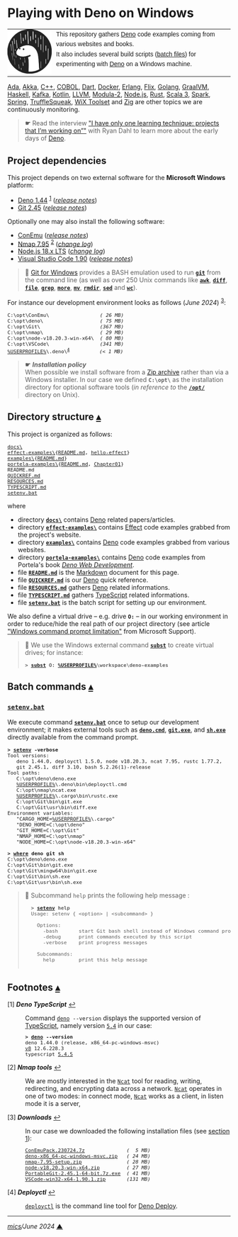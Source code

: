 # <span id="top">Playing with Deno on Windows</span>
<!--
Deno is is a simple, modern and secure runtime for JavaScript and TypeScript that uses the V8 JavaScript engine and is built in Rust.
-->
<table style="font-family:Helvetica,Arial;line-height:1.6;">
  <tr>
  <td style="border:0;padding:0 10px 0 0;min-width:100px;"><a href="https://deno.land/" rel="external"><img style="border:0;" src="./docs/images/deno.svg" width="100" alt="Deno project"/></a></td>
  <td style="border:0;padding:0;vertical-align:text-top;">This repository gathers <a href="https://deno.land/" rel="external">Deno</a> code examples coming from various websites and books.<br/>
  It also includes several build scripts (<a href="https://en.wikibooks.org/wiki/Windows_Batch_Scripting" rel="external">batch files</a>) for experimenting with <a href="https://deno.land/" rel="external">Deno</a> on a Windows machine.
  </td>
  </tr>
</table>

[Ada][ada_examples], [Akka][akka_examples], [C++][cpp_examples], [COBOL][cobol_examples], [Dart][dart_examples], [Docker][docker_examples], [Erlang][erlang_examples], [Flix][flix_examples], [Golang][golang_examples], [GraalVM][graalvm_examples], [Haskell][haskell_examples], [Kafka][kafka_examples], [Kotlin][kotlin_examples], [LLVM][llvm_examples], [Modula-2][m2_examples], [Node.js][nodejs_examples], [Rust][rust_examples], [Scala 3][scala3_examples], [Spark][spark_examples], [Spring][spring_examples], [TruffleSqueak][trufflesqueak_examples], [WiX Toolset][wix_examples] and [Zig](zig_examples) are other topics we are continuously monitoring.

> **&#9755;** Read the interview <a href="https://medium.com/@HolyJSconf/ryan-dahl-d139d8a8fb07" rel="external">"I have only one learning technique: projects that I’m working on”"</a> with Ryan Dahl to learn more about the early days of [Deno][deno_land].

## <span id="proj_deps">Project dependencies</span>

This project depends on two external software for the **Microsoft Windows** platform:

- [Deno 1.44][deno_downloads] <sup id="anchor_01">[1](#footnote_01)</sup> ([*release notes*][deno_relnotes])
- [Git 2.45][git_downloads] ([*release notes*][git_relnotes])

Optionally one may also install the following software:

- [ConEmu][conemu_downloads] ([*release notes*][conemu_relnotes])
- [Nmap 7.95][nmap_downloads] <sup id="anchor_02"><a href="#footnote_02">2</a></sup> ([*change log*][nmap_changelog])
- [Node.js 18.x LTS][nodejs18_downloads] ([*change log*][nodejs18_changelog])
- [Visual Studio Code 1.90][vscode_downloads] ([*release notes*][vscode_relnotes])

> **:mag_right:** [Git for Windows][git_downloads] provides a BASH emulation used to run [**`git`**][git_docs] from the command line (as well as over 250 Unix commands like [**`awk`**][man1_awk], [**`diff`**][man1_diff], [**`file`**][man1_file], [**`grep`**][man1_grep], [**`more`**][man1_more], [**`mv`**][man1_mv], [**`rmdir`**][man1_rmdir], [**`sed`**][man1_sed] and [**`wc`**][man1_wc]).

For instance our development environment looks as follows (*June 2024*) <sup id="anchor_03">[3](#footnote_03)</sup>:

<pre style="font-size:80%;">
C:\opt\ConEmu\                 <i>( 26 MB)</i>
C:\opt\deno\                   <i>( 75 MB)</i>
C:\opt\Git\                    <i>(367 MB)</i>
C:\opt\nmap\                   <i>( 29 MB)</i>
C:\opt\node-v18.20.3-win-x64\  <i>( 80 MB)</i>
C:\opt\VSCode\                 <i>(341 MB)</i>
<a href="https://en.wikipedia.org/wiki/Environment_variable#Default_values" rel="external">%USERPROFILE%</a>\.deno\<sup id="anchor_04"><a href="#footnote_04">4</a></sup>          <i>(&lt; 1 MB)</i>
</pre>

> **&#9755;** ***Installation policy***<br/>
> When possible we install software from a [Zip archive][zip_archive] rather than via a Windows installer. In our case we defined **`C:\opt\`** as the installation directory for optional software tools (*in reference to* the [**`/opt/`**][linux_opt] directory on Unix).

## <span id="structure">Directory structure</span> [**&#x25B4;**](#top)

This project is organized as follows:
<pre style="font-size:80%;">
<a href="docs/">docs\</a>
<a href="effect-examples/">effect-examples\</a>{<a href="./effect-examples/README.md">README.md</a>, <a href="./effect-examples/hello-effect/">hello-effect</a>}
<a href="examples/">examples\</a>{<a href="examples/README.md">README.md</a>}
<a href="portela-examples/">portela-examples\</a>{<a href="./portela-examples/README.md">README.md</a>, <a href="./portela-examples/Chapter01/">Chapter01</a>}
README.md
<a href="QUICKREF.md">QUICKREF.md</a>
<a href="RESOURCES.md">RESOURCES.md</a>
<a href="TYPESCRIPT.md">TYPESCRIPT.md</a>
<a href="setenv.bat">setenv.bat</a>
</pre>

where

- directory [**`docs\`**](docs/) contains [Deno][deno_land] related papers/articles.
- directory [**`effect-examples\`**](effect-examples/) contains [Effect][effect_home] code examples grabbed from the project's website.
- directory [**`examples\`**](examples/) contains [Deno][deno_land] code examples grabbed from various websites.
- directory [**`portela-examples\`**](portela-examples/) contains [Deno][deno_land] code examples from Portela's book [*Deno Web Development*][book_portela].
- file [**`README.md`**](README.md) is the [Markdown][github_markdown] document for this page.
- file [**`QUICKREF.md`**](QUICKREF.md) is our [Deno][deno_land] quick reference.
- file [**`RESOURCES.md`**](RESOURCES.md) gathers [Deno][deno_land] related informations.
- file [**`TYPESCRIPT.md`**](TYPESCRIPT.md) gathers [TypeScript] related informations.
- file [**`setenv.bat`**](setenv.bat) is the batch script for setting up our environment.

We also define a virtual drive &ndash; e.g. drive **`O:`** &ndash; in our working environment in order to reduce/hide the real path of our project directory (see article ["Windows command prompt limitation"][windows_limitation] from Microsoft Support).

> **:mag_right:** We use the Windows external command [**`subst`**][windows_subst] to create virtual drives; for instance:
>
> <pre style="font-size:80%;">
> <b>&gt; <a href="https://docs.microsoft.com/en-us/windows-server/administration/windows-commands/subst">subst</a> O: <a href="https://en.wikipedia.org/wiki/Environment_variable#Default_values">%USERPROFILE%</a>\workspace\deno-examples</b>
> </pre>

## <span id="commands">Batch commands</span> [**&#x25B4;**](#top)

### [**`setenv.bat`**](setenv.bat)

We execute command [**`setenv.bat`**](setenv.bat) once to setup our development environment; it makes external tools such as [**`deno.cmd`**][deno_cli], [**`git.exe`**][git_cli], and [**`sh.exe`**][sh_cli] directly available from the command prompt.

<pre style="font-size:80%;">
<b>&gt; <a href="setenv.bat">setenv</a> -verbose</b>
Tool versions:
   deno 1.44.0, deployctl 1.5.0, node v18.20.3, ncat 7.95, rustc 1.77.2,
   git 2.45.1, diff 3.10, bash 5.2.26(1)-release
Tool paths:
   C:\opt\deno\deno.exe
   <a href="https://en.wikipedia.org/wiki/Environment_variable#Default_values">%USERPROFILE%</a>\.deno\bin\deployctl.cmd
   C:\opt\nmap\ncat.exe
   <a href="https://en.wikipedia.org/wiki/Environment_variable#Default_values">%USERPROFILE%</a>\.cargo\bin\rustc.exe
   C:\opt\Git\bin\git.exe
   C:\opt\Git\usr\bin\diff.exe
Environment variables:
   "CARGO_HOME=<a href="https://en.wikipedia.org/wiki/Environment_variable#Default_values" rel="external">%USERPROFILE%</a>\.cargo"
   "DENO_HOME=C:\opt\deno"
   "GIT_HOME=C:\opt\Git"
   "NMAP_HOME=C:\opt\nmap"
   "NODE_HOME=C:\opt\node-v18.20.3-win-x64"

<b>&gt; <a href="https://docs.microsoft.com/en-us/windows-server/administration/windows-commands/where_1" rel="external">where</a> deno git sh</b>
C:\opt\deno\deno.exe
C:\opt\Git\bin\git.exe
C:\opt\Git\mingw64\bin\git.exe
C:\opt\Git\bin\sh.exe
C:\opt\Git\usr\bin\sh.exe
</pre>

> **:mag_right:** Subcommand `help` prints the following help message :
>   <pre style="font-size:80%;">
>   <b>&gt; <a href="setenv.bat">setenv</a> help</b>
>   Usage: setenv { &lt;option&gt; | &lt;subcommand&gt; }
>   &nbsp;
>     Options:
>       -bash       start Git bash shell instead of Windows command prompt
>       -debug      print commands executed by this script
>       -verbose    print progress messages
>   &nbsp;
>     Subcommands:
>       help        print this help message
>   </pre>

## <span id="footnotes">Footnotes</span> [**&#x25B4;**](#top)

<span id="footnote_01">[1]</span> ***Deno TypeScript*** [↩](#anchor_01)

<dl><dd>
Command <code><a href="https://deno.land/manual/getting_started/command_line_interface">deno</a> --version</code> displays the supported version of <a href="https://www.typescriptlang.org/">TypeScript</a>, namely version <a href="https://devblogs.microsoft.com/typescript/announcing-typescript-5-4/" rel="external"><code>5.4</code></a> in our case:
</dd>
<dd>
<pre style="font-size:80%;">
<b>&gt; <a href="https://deno.land/manual/getting_started/command_line_interface">deno</a> --version</b>
deno 1.44.0 (release, x86_64-pc-windows-msvc)
<a href="https://v8.dev/">v8</a> 12.6.228.3
typescript <a href="https://devblogs.microsoft.com/typescript/announcing-typescript-5-4/" rel="external">5.4.5</a>
</pre>
</dd></dl>
<!-- deno 1.17.3: v8  9.7.106.15, typescript 4.5.2 -->
<!-- deno 1.18.0: v8  9.8.177.6,  typescript 4.5.2 -->
<!-- deno 1.18.2: v8  9.8.177.6,  typescript 4.5.2 -->
<!-- deno 1.19.0: v8  9.9.115.7,  typescript 4.5.2 -->
<!-- deno 1.19.2: v8  9.9.115.7,  typescript 4.5.2 -->
<!-- deno 1.19.3: v8  9.9.115.8,  typescript 4.5.2 -->
<!-- deno 1.20.1: v8 10.0.139.6,  typescript 4.6.2 -->
<!-- deno 1.20.3: v8 10.0.139.6,  typescript 4.6.2 -->
<!-- deno 1.20.4: v8 10.0.139.6,  typescript 4.6.2 -->
<!-- deno 1.20.5: v8 10.0.139.6,  typescript 4.6.2 -->
<!-- deno 1.21.2: v8 10.0.139.17, typescript 4.6.2 -->
<!-- deno 1.21.3: v8 10.0.139.17, typescript 4.6.2 -->
<!-- deno 1.22.0: v8 10.0.139.17, typescript 4.6.2 -->
<!-- deno 1.22.1: v8 10.3.174.6,  typescript 4.6.2 -->
<!-- deno 1.23.3: v8 10.4.132.8,  typescript 4.7.4 -->
<!-- deno 1.23.4: v8 10.4.132.8,  typescript 4.7.4 -->
<!-- deno 1.24.0: v8 10.4.132.8,  typescript 4.7.4 -->
<!-- deno 1.24.2: v8 10.4.132.20, typescript 4.7.4 -->
<!-- deno 1.24.3: v8 10.4.132.20, typescript 4.7.4 -->
<!-- deno 1.25.2: v8 10.6.194.5,  typescript 4.7.4 -->
<!-- deno 1.25.3: v8 10.6.194.5,  typescript 4.7.4 -->
<!-- deno 1.26.1: v8 10.7.193.3,  typescript 4.8.3 -->
<!-- deno 1.26.2: v8 10.7.193.16, typescript 4.8.3 -->
<!-- deno 1.28.1: v8 10.8.168.4,  typescript 4.8.3 -->
<!-- deno 1.29.2: v8 10.9.194.5,  typescript 4.8.3 -->
<!-- deno 1.29.4: v8 10.9.194.5,  typescript 4.8.3 -->
<!-- deno 1.30.0: v8 10.9.194.5,  typescript 4.9.4 -->
<!-- deno 1.30.3: v8 10.9.194.5,  typescript 4.9.4 -->
<!-- deno 1.31.1: v8 11.0.226.13, typescript 4.9.4 -->
<!-- deno 1.32.2: v8 11.2.214.9,  typescript 5.0.2 -->
<!-- deno 1.32.3: v8 11.2.214.9,  typescript 5.0.3 -->
<!-- deno 1.34.3: v8 11.5.150.2 , typescript 5.0.4 -->
<!-- deno 1.35.1: v8 11.6.189.7 , typescript 5.1.6 -->
<!-- deno 1.35.3: v8 11.6.189.7 , typescript 5.1.6 -->
<!-- deno 1.36.3: v8 11.6.189.12, typescript 5.1.6 -->
<!-- deno 1.38.2: v8 11.8.172.13, typescript 5.2.2 -->
<!-- deno 1.39.2: v8 12.0.267.8,  typescript 5.3.3 -->
<!-- deno 1.39.4: v8 12.0.267.8,  typescript 5.3.3 -->
<!-- deno 1.40.3: v8 12.1.285.6,  typescript 5.3.3 -->
<!-- deno 1.41.0: v8 12.1.285.27, typescript 5.3.3 -->
<!-- deno 1.43.1: v8 12.4.254.12, typescript 5.4.3 -->
<!-- deno 1.44.0: -->

<span id="footnote_02">[2]</span> ***Nmap tools*** [↩](#anchor_02)

<dl><dd>
We are mostly interested in the <a href="https://nmap.org/ncat/guide/" rel="external"><code>Ncat</code></a> tool for reading, writing, redirecting, and encrypting data across a network. <a href="https://nmap.org/ncat/guide/" rel="external"><code>Ncat</code></a> operates in one of two modes: in connect mode, <a href="https://nmap.org/ncat/guide/" rel="external"><code>Ncat</code></a> works as a client, in listen mode it is a server,
</dd></dl>

<span id="footnote_03">[3]</span> ***Downloads*** [↩](#anchor_03)

<dl><dd>
In our case we downloaded the following installation files (see <a href="#proj_deps">section 1</a>):
</dd>
<dd>
<pre style="font-size:80%;">
<a href="https://github.com/Maximus5/ConEmu/releases/tag/v23.07.24" rel="external">ConEmuPack.230724.7z</a>              <i>(  5 MB)</i>
<a href="https://github.com/denoland/deno/releases">deno-x86_64-pc-windows-msvc.zip</a>   <i>( 24 MB)</i>
<a href="https://nmap.org/download.html">nmap-7.95-setup.zip</a>               <i>( 28 MB)</i>
<a href="https://nodejs.org/dist/latest-v18.x/">node-v18.20.3-win-x64.zip</a>         <i>( 27 MB)</i>
<a href="https://git-scm.com/download/win">PortableGit-2.45.1-64-bit.7z.exe</a>  <i>( 41 MB)</i>
<a href="https://code.visualstudio.com/Download#" rel="external">VSCode-win32-x64-1.90.1.zip</a>       <i>(131 MB)</i>
</pre>
</dd></dl>

<span id="footnote_04">[4]</span> ***Deployctl*** [↩](#anchor_04)

<dl><dd>
<a href="https://github.com/denoland/deployctl" rel="external"><code>deployctl</code></a> is the command line tool for <a href="https://deno.com/deploy" rel="external">Deno Deploy</a>.
</dd></dl>

***

*[mics](https://lampwww.epfl.ch/~michelou/)/June 2024* [**&#9650;**](#top)
<span id="bottom">&nbsp;</span>

<!-- link refs -->

[ada_examples]: https://github.com/michelou/ada-examples#top
[akka_examples]: https://github.com/michelou/akka-examples#top
[book_portela]: https://www.packtpub.com/product/deno-web-development/9781800205666
[cobol_examples]: https://github.com/michelou/cobol-examples#top
[conemu_downloads]: https://github.com/Maximus5/ConEmu/releases
[conemu_relnotes]: https://conemu.github.io/blog/2023/07/24/Build-230724.html
[cpp_examples]: https://github.com/michelou/cpp-examples#top
[dart_examples]: https://github.com/michelou/dart-examples#top
[deno_cli]: https://deno.land/manual/getting_started/command_line_interface
[deno_downloads]: https://github.com/denoland/deno/releases
[deno_land]: https://deno.land/
[deno_relnotes]: https://github.com/denoland/deno/releases/tag/v1.44.0
[docker_examples]: https://github.com/michelou/docker-examples#top
[effect_home]: https://effect.website/
[erlang_examples]: https://github.com/michelou/erlang-examples#top
[flix_examples]: https://github.com/michelou/flix-examples#top
[git_cli]: https://git-scm.com/docs/git
[git_docs]: https://git-scm.com/docs/git
[git_downloads]: https://git-scm.com/download/win
[git_relnotes]: https://raw.githubusercontent.com/git/git/master/Documentation/RelNotes/2.45.1.txt
[github_markdown]: https://github.github.com/gfm/
[golang_examples]: https://github.com/michelou/golang-examples#top
[graalvm_examples]: https://github.com/michelou/graalvm-examples#top
[haskell_examples]: https://github.com/michelou/haskell-examples#top
[kafka_examples]: https://github.com/michelou/kafka-examples#top
[kotlin_examples]: https://github.com/michelou/kotlin-examples#top
[linux_opt]: https://tldp.org/LDP/Linux-Filesystem-Hierarchy/html/opt.html
[llvm_examples]: https://github.com/michelou/llvm-examples#top
[m2_examples]: https://github.com/michelou/m2-examples#top
[man1_awk]: https://www.linux.org/docs/man1/awk.html
[man1_diff]: https://www.linux.org/docs/man1/diff.html
[man1_file]: https://www.linux.org/docs/man1/file.html
[man1_grep]: https://www.linux.org/docs/man1/grep.html
[man1_more]: https://www.linux.org/docs/man1/more.html
[man1_mv]: https://www.linux.org/docs/man1/mv.html
[man1_rmdir]: https://www.linux.org/docs/man1/rmdir.html
[man1_sed]: https://www.linux.org/docs/man1/sed.html
[man1_wc]: https://www.linux.org/docs/man1/wc.html
[microsoft_ts]: https://devblogs.microsoft.com/typescript/
[nmap_changelog]: https://nmap.org/changelog
[nmap_downloads]: https://nmap.org/download.html
[node_cli]: https://nodejs.org/api/cli.html
[nodejs]: https://nodejs.org/en/
[nodejs_examples]: https://github.com/michelou/nodejs-examples#top
[nodejs14_changelog]: https://github.com/nodejs/node/blob/master/doc/changelogs/CHANGELOG_V14.md#14.21.2
[nodejs14_downloads]: https://nodejs.org/dist/latest-v14.x/
[nodejs16_changelog]: https://github.com/nodejs/node/blob/master/doc/changelogs/CHANGELOG_V16.md#16.19.0
[nodejs16_downloads]: https://nodejs.org/dist/latest-v16.x/
[nodejs18_changelog]: https://github.com/nodejs/node/blob/master/doc/changelogs/CHANGELOG_V18.md#18.20.3
[nodejs18_downloads]: https://nodejs.org/dist/latest-v18.x/
[rust_examples]: https://github.com/michelou/rust-examples#top
[scala3_examples]: https://github.com/michelou/dotty-examples#top
[sh_cli]: https://www.man7.org/linux/man-pages/man1/bash.1.html
[spark_examples]: https://github.com/michelou/spark-examples#top
[spring_examples]: https://github.com/michelou/spring-examples#top
[trufflesqueak_examples]: https://github.com/michelou/trufflesqueak-examples#top
[typescript]: https://devblogs.microsoft.com/typescript/
[vscode_downloads]: https://code.visualstudio.com/#alt-downloads
[vscode_relnotes]: https://code.visualstudio.com/updates/
[windows_limitation]: https://support.microsoft.com/en-gb/help/830473/command-prompt-cmd-exe-command-line-string-limitation
[windows_subst]: https://docs.microsoft.com/en-us/windows-server/administration/windows-commands/subst
[wix_examples]: https://github.com/michelou/wix-examples#top
[zip_archive]: https://www.howtogeek.com/178146/htg-explains-everything-you-need-to-know-about-zipped-files/
